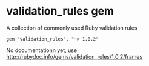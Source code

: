 # validation_rules gem

A collection of commonly used Ruby validation rules

`gem "validation_rules", "~> 1.0.2"`

No documentationn yet, use http://rubydoc.info/gems/validation_rules/1.0.2/frames
